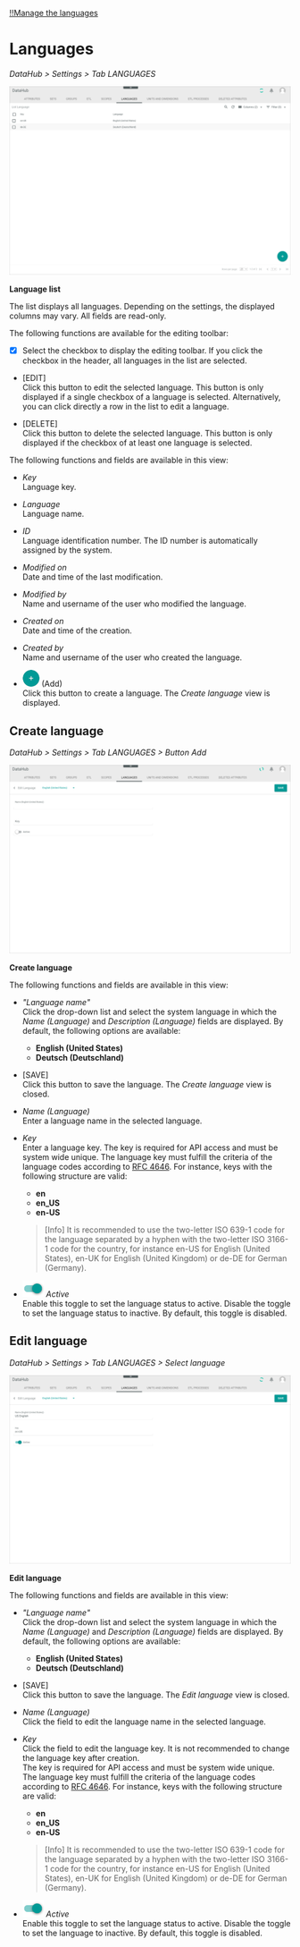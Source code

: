 [!!Manage the languages](../Integration/05_ManageLanguages.md)

# Languages

*DataHub > Settings > Tab LANGUAGES*

![Languages](../../Assets/Screenshots/DataHub/Settings/Languages/LanguageList.png "[Languages]")

**Language list**

The list displays all languages. Depending on the settings, the displayed columns may vary. All fields are read-only.

The following functions are available for the editing toolbar:

- [x]     
    Select the checkbox to display the editing toolbar. If you click the checkbox in the header, all languages in the list are selected.

- [EDIT]   
    Click this button to edit the selected language. This button is only displayed if a single checkbox of a language is selected. Alternatively, you can click directly a row in the list to edit a language.

- [DELETE]   
    Click this button to delete the selected language. This button is only displayed if the checkbox of at least one language is selected.       

The following functions and fields are available in this view:

- *Key*   
    Language key.

- *Language*   
    Language name.

- *ID*   
    Language identification number. The ID number is automatically assigned by the system.

- *Modified on*   
    Date and time of the last modification.

- *Modified by*   
    Name and username of the user who modified the language.

- *Created on*   
    Date and time of the creation.

- *Created by*   
    Name and username of the user who created the language.

- ![Add](../../Assets/Icons/Plus01.png "[Add]") (Add)   
    Click this button to create a language. The *Create language* view is displayed.   



## Create language

*DataHub > Settings > Tab LANGUAGES > Button Add*

![Create language](../../Assets/Screenshots/DataHub/Settings/Languages/CreateLanguage.png "[Create language]")

**Create language**

The following functions and fields are available in this view:

- *"Language name"*   
    Click the drop-down list and select the system language in which the *Name (Language)* and *Description (Language)* fields are displayed. By default, the following options are available:
    - **English (United States)**
    - **Deutsch (Deutschland)**

- [SAVE]   
    Click this button to save the language. The *Create language* view is closed.

- *Name (Language)*   
    Enter a language name in the selected language.

- *Key*   
    Enter a language key. The key is required for API access and must be system wide unique. The language key must fulfill the criteria of the language codes according to [RFC 4646](https://www.heise.de/netze/rfc/rfcs/rfc4646.shtml). For instance, keys with the following structure are valid:
    - **en**
    - **en_US**
    - **en-US**

    > [Info] It is recommended to use the two-letter ISO 639-1 code for the language separated by a hyphen with the two-letter ISO 3166-1 code for the country, for instance en-US for English (United States), en-UK for English (United Kingdom) or de-DE for German (Germany).

- ![Toggle](../../Assets/Icons/Toggle.png "[Toggle]") *Active*   
    Enable this toggle to set the language status to active. Disable the toggle to set the language status to inactive. By default, this toggle is disabled.



## Edit language

*DataHub > Settings > Tab LANGUAGES > Select language*

![Edit language](../../Assets/Screenshots/DataHub/Settings/Languages/EditLanguage.png "[Edit language]")

**Edit language**

The following functions and fields are available in this view:

- *"Language name"*   
    Click the drop-down list and select the system language in which the *Name (Language)* and *Description (Language)* fields are displayed. By default, the following options are available:
    - **English (United States)**
    - **Deutsch (Deutschland)**

- [SAVE]   
    Click this button to save the language. The *Edit language* view is closed.

- *Name (Language)*   
    Click the field to edit the language name in the selected language.

- *Key*   
    Click the field to edit the language key. It is not recommended to change the language key after creation.   
    The key is required for API access and must be system wide unique. The language key must fulfill the criteria of the language codes according to [RFC 4646](https://www.heise.de/netze/rfc/rfcs/rfc4646.shtml). For instance, keys with the following structure are valid:
    - **en**
    - **en_US**
    - **en-US**

    > [Info] It is recommended to use the two-letter ISO 639-1 code for the language separated by a hyphen with the two-letter ISO 3166-1 code for the country, for instance en-US for English (United States), en-UK for English (United Kingdom) or de-DE for German (Germany).

- ![Toggle](../../Assets/Icons/Toggle.png "[Toggle]") *Active*   
    Enable this toggle to set the language status to active. Disable the toggle to set the language to inactive. By default, this toggle is disabled.


